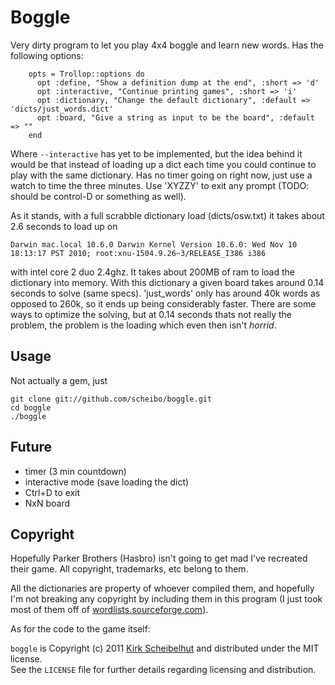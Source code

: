 # Boggle

Very dirty program to let you play 4x4 boggle and learn new words. Has the following options:

		opts = Trollop::options do
		  opt :define, "Show a definition dump at the end", :short => 'd'
		  opt :interactive, "Continue printing games", :short => 'i'
		  opt :dictionary, "Change the default dictionary", :default => 'dicts/just_words.dict'
		  opt :board, "Give a string as input to be the board", :default => ""
		end

Where `--interactive` has yet to be implemented, but the idea behind it would be that instead of loading up a dict each time you could continue to play with the same dictionary. Has no timer going on right now, just use a watch to time the three minutes. Use 'XYZZY' to exit any prompt (TODO: should be control-D or something as well).

As it stands, with a full scrabble dictionary load (dicts/osw.txt) it takes about 2.6 seconds to load up on

	Darwin mac.local 10.6.0 Darwin Kernel Version 10.6.0: Wed Nov 10 18:13:17 PST 2010; root:xnu-1504.9.26~3/RELEASE_I386 i386

with intel core 2 duo 2.4ghz. It takes about 200MB of ram to load the dictionary into memory. With this dictionary a given board takes around 0.14 seconds to solve (same specs). 'just_words' only has around 40k words as opposed to 260k, so it ends up being considerably faster. There are some ways to optimize the solving, but at 0.14 seconds thats not really the problem, the problem is the loading which even then isn't *horrid*.

## Usage

Not actually a gem, just

    git clone git://github.com/scheibo/boggle.git
    cd boggle
    ./boggle

## Future

- timer (3 min countdown)
- interactive mode (save loading the dict)
- Ctrl+D to exit
- NxN board

## Copyright

Hopefully Parker Brothers (Hasbro) isn't going to get mad I've recreated their game. All copyright, trademarks, etc belong to them.

All the dictionaries are property of whoever compiled them, and hopefully I'm not breaking any copyright by including them in this program (I just took most of them off of [wordlists.sourceforge.com](http://wordlists.sourceforge.com)).

As for the code to the game itself:

`boggle` is Copyright (c) 2011 [Kirk Scheibelhut](http://scheibo.com/about) and distributed under the MIT license.<br />
See the `LICENSE` file for further details regarding licensing and distribution.

